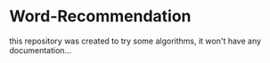 # Word-Recommendation

this repository was created to try some algorithms, it won't have any documentation...
